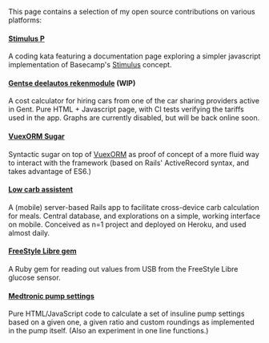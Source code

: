 This page contains a selection of my open source contributions on various platforms: 

#### [Stimulus P](//bert.bruynooghe-poelt.com/stimulusP)

A coding kata featuring a documentation page exploring a simpler javascript implementation of Basecamp's [Stimulus](https://stimulus.hotwire.dev) concept.

#### [Gentse deelautos rekenmodule](https://github.com/GentseDeelautos/rekenmodule) (WIP)

A cost calculator for hiring cars from one of the car sharing providers active in Gent. Pure HTML + Javascript page, with CI tests verifying the tariffs used in the app. Graphs are currently disabled, but will be back online soon.

#### [VuexORM Sugar](https://gitlab.com/BertBruynooghe/vuex-orm-sugar)

Syntactic sugar on top of [VuexORM](https://github.com/vuex-orm/vuex-orm) as proof of concept of a more fluid way to interact with the framework (based on Rails' ActiveRecord syntax, and takes advantage of ES6.)  

#### [Low carb assistent](https://github.com/bertBruynooghe/lo_carb_assistent)

A (mobile) server-based Rails app to facilitate cross-device carb calculation for meals. Central database, and explorations on a simple, working interface on mobile.
Conceived as n=1 project and deployed on Heroku, and used almost daily.

#### [FreeStyle Libre gem](https://github.com/bertBruynooghe/freestyle_libre)

A Ruby gem for reading out values from USB from the FreeStyle Libre glucose sensor.

#### [Medtronic pump settings](https://jsfiddle.net/bertBruynooghe/8karfy5L/)

Pure HTML/JavaScript code to calculate a set of insuline pump settings based on a given one, a given ratio and custom roundings as implemented in the pump itself.
(Also an experiment in one line functions.)
